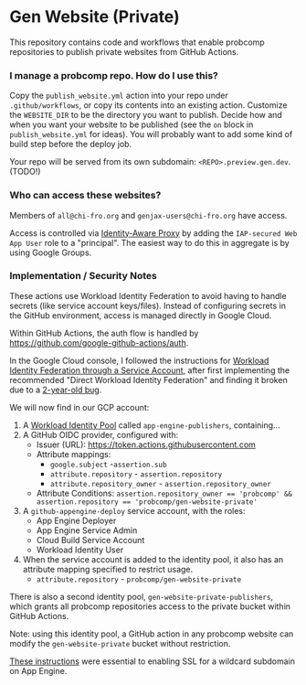 # Gen Website (Private)

This repository contains code and workflows that enable probcomp repositories to publish private websites from GitHub Actions.

### I manage a probcomp repo. How do I use this?

Copy the `publish_website.yml` action into your repo under `.github/workflows`, or copy its contents into an existing action.
Customize the `WEBSITE_DIR` to be the directory you want to publish. Decide how and when you want your website to be published
(see the `on` block in `publish_website.yml` for ideas). You will probably want to add some kind of build step before the 
deploy job.

Your repo will be served from its own subdomain: `<REPO>.preview.gen.dev`. (TODO!)

### Who can access these websites?

Members of `all@chi-fro.org` and `genjax-users@chi-fro.org` have access. 

Access is controlled via [Identity-Aware Proxy](https://console.cloud.google.com/security/iap?referrer=search&project=probcomp-caliban)
by adding the `IAP-secured Web App User` role to a "principal". The easiest way to do this in aggregate is by using Google Groups.

### Implementation / Security Notes 

These actions use Workload Identity Federation to avoid having to handle secrets (like service account keys/files). Instead of configuring 
secrets in the GitHub environment, access is managed directly in Google Cloud.

Within GitHub Actions, the auth flow is handled by https://github.com/google-github-actions/auth.

In the Google Cloud console, I followed the instructions for [Workload Identity Federation through a Service Account](https://github.com/google-github-actions/auth?tab=readme-ov-file#workload-identity-federation-through-a-service-account), after first 
implementing the recommended "Direct Workload Identity Federation" and finding it broken due to a [2-year-old bug](https://github.com/firebase/firebase-admin-node/issues/1377).

We will now find in our GCP account:

1. A [Workload Identity Pool](https://cloud.google.com/iam/docs/manage-workload-identity-pools-providers) called `app-engine-publishers`, containing...
2. A GitHub OIDC provider, configured with:
    - Issuer (URL): https://token.actions.githubusercontent.com
    - Attribute mappings:
        - `google.subject` -`assertion.sub`
        - `attribute.repository` - `assertion.repository`
        - `attribute.repository_owner` - `assertion.repository_owner`
    - Attribute Conditions:
        `assertion.repository_owner == 'probcomp' && assertion.repository == 'probcomp/gen-website-private'`    
3. A `github-appengine-deploy` service account, with the roles:
    - App Engine Deployer
    - App Engine Service Admin
    - Cloud Build Service Account
    - Workload Identity User
4. When the service account is added to the identity pool, it also has an attribute mapping specified to restrict usage.
    - `attribute.repository` - `probcomp/gen-website-private`

There is also a second identity pool, `gen-website-private-publishers`, which grants all probcomp repositories access to the private bucket 
within GitHub Actions.

Note: using this identity pool, a GitHub action in any probcomp website can modify the `gen-website-private` bucket without restriction.

[These instructions](https://gist.github.com/patmigliaccio/d559035e1aa7808705f689b20d7b3fd3) were essential to enabling SSL for a wildcard 
subdomain on App Engine.
